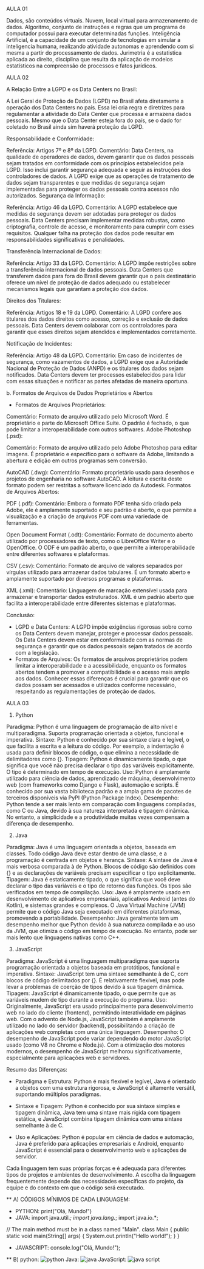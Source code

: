 AULA 01


Dados, são conteúdos virtuais.
Nuvem, local virtual para armazenamento de dados.
Algoritmo, conjunto de instruções e regras que um programa de computador possui para executar determinadas funções.
Inteligência Artificial, é a capacidade de um conjunto de tecnologias em simular a inteligencia humana, realizando atividade autonomas e aprendendo com si mesma a partir do processamento de dados.
Jurimetria é a estatistica aplicada ao direito, disciplina que resulta da aplicação de modelos estatísticos na compreensão de processos e fatos jurídicos.



AULA 02

A Relação Entre a LGPD e os Data Centers no Brasil:

A Lei Geral de Proteção de Dados (LGPD) no Brasil afeta diretamente a operação dos Data Centers no país. Essa lei cria regra e diretrizes para regulamentar a atividade do Data Center que  processa e armazena dados pessoais. Mesmo que o Data Center esteja fora do país, se o dado for coletado no Brasil ainda sim haverá proteção da LGPD.

Responsabilidade e Conformidade:

Referência: Artigos 7º e 8º da LGPD.
Comentário: Data Centers, na qualidade de operadores de dados, devem garantir que os dados pessoais sejam tratados em conformidade com os princípios estabelecidos pela LGPD. Isso inclui garantir segurança adequada e seguir as instruções dos controladores de dados. A LGPD exige que as operações de tratamento de dados sejam transparentes e que medidas de segurança sejam implementadas para proteger os dados pessoais contra acessos não autorizados.
Segurança da Informação:

Referência: Artigo 46 da LGPD.
Comentário: A LGPD estabelece que medidas de segurança devem ser adotadas para proteger os dados pessoais. Data Centers precisam implementar medidas robustas, como criptografia, controle de acesso, e monitoramento para cumprir com esses requisitos. Qualquer falha na proteção dos dados pode resultar em responsabilidades significativas e penalidades.

Transferência Internacional de Dados:

Referência: Artigo 33 da LGPD.
Comentário: A LGPD impõe restrições sobre a transferência internacional de dados pessoais. Data Centers que transferem dados para fora do Brasil devem garantir que o país destinatário oferece um nível de proteção de dados adequado ou estabelecer mecanismos legais que garantam a proteção dos dados.

Direitos dos Titulares:

Referência: Artigos 18 e 19 da LGPD.
Comentário: A LGPD confere aos titulares dos dados direitos como acesso, correção e exclusão de dados pessoais. Data Centers devem colaborar com os controladores para garantir que esses direitos sejam atendidos e implementados corretamente.

Notificação de Incidentes:

Referência: Artigo 48 da LGPD.
Comentário: Em caso de incidentes de segurança, como vazamentos de dados, a LGPD exige que a Autoridade Nacional de Proteção de Dados (ANPD) e os titulares dos dados sejam notificados. Data Centers devem ter processos estabelecidos para lidar com essas situações e notificar as partes afetadas de maneira oportuna.

b. Formatos de Arquivos de Dados Proprietários e Abertos

* Formatos de Arquivos Proprietários:

Comentário: Formato de arquivo utilizado pelo Microsoft Word. É proprietário e parte do Microsoft Office Suite. O padrão é fechado, o que pode limitar a interoperabilidade com outros softwares.
Adobe Photoshop (.psd):

Comentário: Formato de arquivo utilizado pelo Adobe Photoshop para editar imagens. É proprietário e específico para o software da Adobe, limitando a abertura e edição em outros programas sem conversão.

AutoCAD (.dwg):
Comentário: Formato proprietário usado para desenhos e projetos de engenharia no software AutoCAD. A leitura e escrita deste formato podem ser restritas a software licenciado da Autodesk.
Formatos de Arquivos Abertos:

PDF (.pdf):
Comentário: Embora o formato PDF tenha sido criado pela Adobe, ele é amplamente suportado e seu padrão é aberto, o que permite a visualização e a criação de arquivos PDF com uma variedade de ferramentas.

Open Document Format (.odt):
Comentário: Formato de documento aberto utilizado por processadores de texto, como o LibreOffice Writer e o OpenOffice. O ODF é um padrão aberto, o que permite a interoperabilidade entre diferentes softwares e plataformas.

CSV (.csv):
Comentário: Formato de arquivo de valores separados por vírgulas utilizado para armazenar dados tabulares. É um formato aberto e amplamente suportado por diversos programas e plataformas.

XML (.xml):
Comentário: Linguagem de marcação extensível usada para armazenar e transportar dados estruturados. XML é um padrão aberto que facilita a interoperabilidade entre diferentes sistemas e plataformas.

Conclusão:
* LGPD e Data Centers: A LGPD impõe exigências rigorosas sobre como os Data Centers devem manejar, proteger e processar dados pessoais. Os Data Centers devem estar em conformidade com as normas de segurança e garantir que os dados pessoais sejam tratados de acordo com a legislação.
* Formatos de Arquivos: Os formatos de arquivos proprietários podem limitar a interoperabilidade e a acessibilidade, enquanto os formatos abertos tendem a promover a compatibilidade e o acesso mais amplo aos dados. Conhecer essas diferenças é crucial para garantir que os dados possam ser acessados e utilizados conforme necessário, respeitando as regulamentações de proteção de dados.




AULA 03


1. Python

Paradigma: Python é uma linguagem de programação de alto nível e multiparadigma. Suporta programação orientada a objetos, funcional e imperativa.
Sintaxe: Python é conhecido por sua sintaxe clara e legível, o que facilita a escrita e a leitura do código. Por exemplo, a indentação é usada para definir blocos de código, o que elimina a necessidade de delimitadores como {}.
Tipagem: Python é dinamicamente tipado, o que significa que você não precisa declarar o tipo das variáveis explicitamente. O tipo é determinado em tempo de execução.
Uso: Python é amplamente utilizado para ciência de dados, aprendizado de máquina, desenvolvimento web (com frameworks como Django e Flask), automação e scripts. É conhecido por sua vasta biblioteca padrão e a ampla gama de pacotes de terceiros disponíveis via PyPI (Python Package Index).
Desempenho: Python tende a ser mais lento em comparação com linguagens compiladas, como C ou Java, devido à sua natureza interpretada e tipagem dinâmica. No entanto, a simplicidade e a produtividade muitas vezes compensam a diferença de desempenho.

2. Java

Paradigma: Java é uma linguagem orientada a objetos, baseada em classes. Todo código Java deve estar dentro de uma classe, e a programação é centrada em objetos e herança.
Sintaxe: A sintaxe de Java é mais verbosa comparada à de Python. Blocos de código são definidos com {} e as declarações de variáveis precisam especificar o tipo explicitamente.
Tipagem: Java é estaticamente tipado, o que significa que você deve declarar o tipo das variáveis e o tipo de retorno das funções. Os tipos são verificados em tempo de compilação.
Uso: Java é amplamente usado em desenvolvimento de aplicativos empresariais, aplicativos Android (antes do Kotlin), e sistemas grandes e complexos. O Java Virtual Machine (JVM) permite que o código Java seja executado em diferentes plataformas, promovendo a portabilidade.
Desempenho: Java geralmente tem um desempenho melhor que Python devido à sua natureza compilada e ao uso da JVM, que otimiza o código em tempo de execução. No entanto, pode ser mais lento que linguagens nativas como C++.

3. JavaScript

Paradigma: JavaScript é uma linguagem multiparadigma que suporta programação orientada a objetos baseada em protótipos, funcional e imperativa.
Sintaxe: JavaScript tem uma sintaxe semelhante à de C, com blocos de código delimitados por {}. É relativamente flexível, mas pode levar a problemas de coerção de tipos devido à sua tipagem dinâmica.
Tipagem: JavaScript é dinamicamente tipado, o que permite que as variáveis mudem de tipo durante a execução do programa.
Uso: Originalmente, JavaScript era usado principalmente para desenvolvimento web no lado do cliente (frontend), permitindo interatividade em páginas web. Com o advento de Node.js, JavaScript também é amplamente utilizado no lado do servidor (backend), possibilitando a criação de aplicações web completas com uma única linguagem.
Desempenho: O desempenho de JavaScript pode variar dependendo do motor JavaScript usado (como V8 no Chrome e Node.js). Com a otimização dos motores modernos, o desempenho de JavaScript melhorou significativamente, especialmente para aplicações web e servidores.

Resumo das Diferenças:

* Paradigma e Estrutura: Python é mais flexível e legível, Java é orientado a objetos com uma estrutura rigorosa, e JavaScript é altamente versátil, suportando múltiplos paradigmas.

* Sintaxe e Tipagem: Python é conhecido por sua sintaxe simples e tipagem dinâmica, Java tem uma sintaxe mais rígida com tipagem estática, e JavaScript combina tipagem dinâmica com uma sintaxe semelhante à de C.

* Uso e Aplicações: Python é popular em ciência de dados e automação, Java é preferido para aplicações empresariais e Android, enquanto JavaScript é essencial para o desenvolvimento web e aplicações de servidor.

Cada linguagem tem suas próprias forças e é adequada para diferentes tipos de projetos e ambientes de desenvolvimento. A escolha da linguagem frequentemente depende das necessidades específicas do projeto, da equipe e do contexto em que o código será executado.


** A) CÓDIGOS MÍNIMOS DE CADA LINGUAGEM:

* PYTHON: print("Olá, Mundo!")
* JAVA: import java.util.*;
import java.lang.*;
import java.io.*;

// The main method must be in a class named "Main".
class Main {
    public static void main(String[] args) {
        System.out.println("Hello world!");
    }
}
* JAVASCRIPT: console.log("Olá, Mundo!");

** B)
python: ![python](https://github.com/user-attachments/assets/fe6915fa-af82-41cd-a58a-cc676bab754d)
Java: ![java](https://github.com/user-attachments/assets/d6d0316e-5f99-41dc-98c5-61da1924e483)
JavaScript: ![java script](https://github.com/user-attachments/assets/c393e671-5939-4bdc-ae13-b001a6261305)




